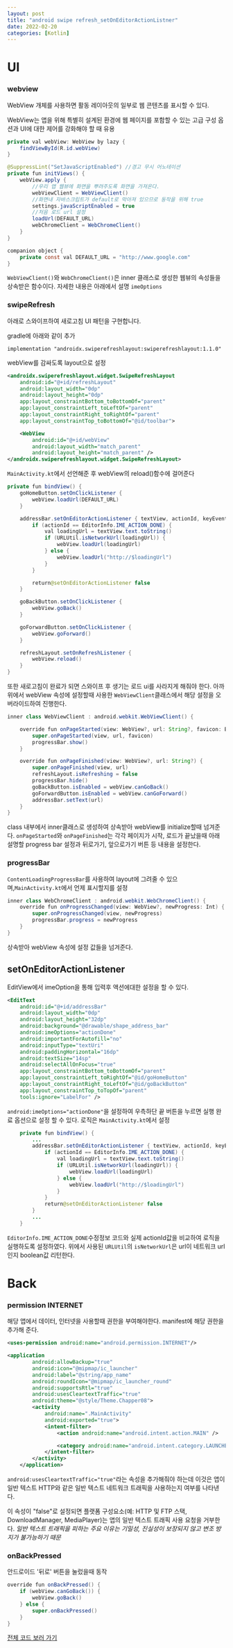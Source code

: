 ```yaml
---
layout: post
title: "android swipe refresh_setOnEditorActionListner"
date: 2022-02-20
categories: [Kotlin]
---
```


# UI

### webview

WebView 개체를 사용하면 활동 레이아웃의 일부로 웹 콘텐츠를 표시할 수 있다.

WebView는 앱을 위해 특별히 설계된 환경에 웹 페이지를 포함할 수 있는 고급 구성 옵션과 UI에 대한 제어를 강화해야 할 때 유용

```java
private val webView: WebView by lazy {
    findViewById(R.id.webView)
}

@SuppressLint("SetJavaScriptEnabled") //경고 무시 어노테이션
private fun initViews() {
    webView.apply {
        //우리 앱 웹뷰에 화면을 뿌려주도록 화면을 가져온다.
        webViewClient = WebViewClient()
        //화면내 자바스크립트가 default로 막아져 있으므로 동작을 위해 true
        settings.javaScriptEnabled = true
        //처음 로드 url 설정
        loadUrl(DEFAULT_URL)
        webChromeClient = WebChromeClient()
    }
}

companion object {
    private const val DEFAULT_URL = "http://www.google.com"
}
```

`WebViewClient()`와 `WebChromeClient()`은 inner 클래스로 생성한 웹뷰의 속성들을 상속받은 함수이다. 자세한 내용은 아래에서 설명
`imeOptions`

### swipeRefresh

아래로 스와이프하여 새로고침 UI 패턴을 구현합니다.

gradle에 아래와 같이 추가

```
implementation "androidx.swiperefreshlayout:swiperefreshlayout:1.1.0"
```

webView를 감싸도록 layout으로 설정

```xml
<androidx.swiperefreshlayout.widget.SwipeRefreshLayout
    android:id="@+id/refreshLayout"
    android:layout_width="0dp"
    android:layout_height="0dp"
    app:layout_constraintBottom_toBottomOf="parent"
    app:layout_constraintLeft_toLeftOf="parent"
    app:layout_constraintRight_toRightOf="parent"
    app:layout_constraintTop_toBottomOf="@id/toolbar">

    <WebView
        android:id="@+id/webView"
        android:layout_width="match_parent"
        android:layout_height="match_parent" />
</androidx.swiperefreshlayout.widget.SwipeRefreshLayout>
```

`MainActivity.kt`에서 선언해준 후 webView의 reload()함수에 걸어준다

```java
private fun bindView() {
    goHomeButton.setOnClickListener {
        webView.loadUrl(DEFAULT_URL)
    }

    addressBar.setOnEditorActionListener { textView, actionId, keyEvent ->
        if (actionId == EditorInfo.IME_ACTION_DONE) {
            val loadingUrl = textView.text.toString()
            if (URLUtil.isNetworkUrl(loadingUrl)) {
                webView.loadUrl(loadingUrl)
            } else {
                webView.loadUrl("http://$loadingUrl")
            }
        }

        return@setOnEditorActionListener false
    }

    goBackButton.setOnClickListener {
        webView.goBack()
    }

    goForwardButton.setOnClickListener {
        webView.goForward()
    }

    refreshLayout.setOnRefreshListener {
        webView.reload()
    }
}
```

또한 새로고침이 완료가 되면 스와이프 후 생기는 로드 ui를 사라지게 해줘야 한다. 아까 위에서 webView 속성에 설정할때 사용한 `WebViewClient`클래스에서 해당 설정을 오버라이드하여 진행한다.

```java
inner class WebViewClient : android.webkit.WebViewClient() {

    override fun onPageStarted(view: WebView?, url: String?, favicon: Bitmap?) {
        super.onPageStarted(view, url, favicon)
        progressBar.show()
    }

    override fun onPageFinished(view: WebView?, url: String?) {
        super.onPageFinished(view, url)
        refreshLayout.isRefreshing = false
        progressBar.hide()
        goBackButton.isEnabled = webView.canGoBack()
        goForwardButton.isEnabled = webView.canGoForward()
        addressBar.setText(url)
    }
}
```

class 내부에서 inner클래스로 생성하여 상속받아 webView를 initialize할때 넘겨준다.
`onPageStarted`와 `onPageFinished`는 각각 페이지가 시작, 로드가 끝났을때 아래 설명할 progress bar 설정과 뒤로가기, 앞으로가기 버튼 등 내용을 설정한다.

### progressBar

`ContentLoadingProgressBar`를 사용하여 layout에 그려줄 수 있으며,`MainActivity.kt`에서 언제 표시할지를 설정

```java
inner class WebChromeClient : android.webkit.WebChromeClient() {
    override fun onProgressChanged(view: WebView?, newProgress: Int) {
        super.onProgressChanged(view, newProgress)
        progressBar.progress = newProgress
    }
}
```

상속받아 webView 속성에 설정 값들을 넘겨준다.

## setOnEditorActionListener

EditView에서 imeOption을 통해 입력후 액션에대한 설정을 할 수 있다.

```xml
<EditText
    android:id="@+id/addressBar"
    android:layout_width="0dp"
    android:layout_height="32dp"
    android:background="@drawable/shape_address_bar"
    android:imeOptions="actionDone"
    android:importantForAutofill="no"
    android:inputType="textUri"
    android:paddingHorizontal="16dp"
    android:textSize="14sp"
    android:selectAllOnFocus="true"
    app:layout_constraintBottom_toBottomOf="parent"
    app:layout_constraintLeft_toRightOf="@id/goHomeButton"
    app:layout_constraintRight_toLeftOf="@id/goBackButton"
    app:layout_constraintTop_toTopOf="parent"
    tools:ignore="LabelFor" />
```

`android:imeOptions="actionDone"`을 설정하여 우측하단 끝 버튼을 누르면 실행 완료 옵션으로 설정 할 수 있다.
로직은 `MainActivity.kt`에서 설정

```java
    private fun bindView() {
        ...
        addressBar.setOnEditorActionListener { textView, actionId, keyEvent ->
            if (actionId == EditorInfo.IME_ACTION_DONE) {
                val loadingUrl = textView.text.toString()
                if (URLUtil.isNetworkUrl(loadingUrl)) {
                    webView.loadUrl(loadingUrl)
                } else {
                    webView.loadUrl("http://$loadingUrl")
                }
            }
            return@setOnEditorActionListener false
        }
        ...
    }
```

`EditorInfo.IME_ACTION_DONE`수정정보 코드와 실제 actionId값을 비교하여 로직을 실행하도록 설정하였다. 위에서 사용된 `URLUtil`의 `isNetworkUrl`은 url이 네트워크 url인지 boolean값 리턴한다.

# Back

### permission INTERNET

해당 앱에서 데이터, 인터넷을 사용할때 권한을 부여해야한다. manifest에 해당 권한을 추가해 준다.

```xml
<uses-permission android:name="android.permission.INTERNET"/>

<application
        android:allowBackup="true"
        android:icon="@mipmap/ic_launcher"
        android:label="@string/app_name"
        android:roundIcon="@mipmap/ic_launcher_round"
        android:supportsRtl="true"
        android:usesCleartextTraffic="true"
        android:theme="@style/Theme.Chapper08">
        <activity
            android:name=".MainActivity"
            android:exported="true">
            <intent-filter>
                <action android:name="android.intent.action.MAIN" />

                <category android:name="android.intent.category.LAUNCHER" />
            </intent-filter>
        </activity>
    </application>
```

`android:usesCleartextTraffic="true"`라는 속성을 추가해줘야 하는데 이것은 앱이 일반 텍스트 HTTP와 같은 일반 텍스트 네트워크 트래픽을 사용하는지 여부를 나타낸다.

이 속성이 "false"로 설정되면 플랫폼 구성요소(예: HTTP 및 FTP 스택, DownloadManager, MediaPlayer)는 앱의 일반 텍스트 트래픽 사용 요청을 거부한다. _일반 텍스트 트래픽을 피하는 주요 이유는 기밀성, 진실성이 보장되지 않고 변조 방지가 불가능하기 때문_

### onBackPressed

안드로이드 '뒤로' 버튼을 눌렀을때 동작

```java
override fun onBackPressed() {
    if (webView.canGoBack()) {
        webView.goBack()
    } else {
        super.onBackPressed()
    }
}
```

[전체 코드 보러 가기](https://github.com/byunginK/Andriod_Project/tree/main/chapter07)
